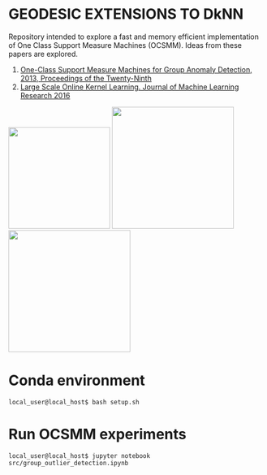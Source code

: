 # GEODESIC EXTENSIONS TO DkNN

Repository intended to explore a fast and memory efficient implementation of One Class Support Measure Machines (OCSMM).
Ideas from these papers are explored.
1. [One-Class Support Measure Machines for Group Anomaly Detection, 2013, Proceedings of the Twenty-Ninth](https://arxiv.org/abs/1408.2064)
2. [Large Scale Online Kernel Learning. Journal of Machine Learning Research 2016](http://www.jmlr.org/papers/v17/14-148.html)

<p float="center">
  <img src="results/deep_knn.png" width="200" />
  <img src="data/geodesic.png" width="240" /> 
  <img src="data/dknn_test.png" width="240" /> 
</p>

# Conda environment
```console
local_user@local_host$ bash setup.sh
```

# Run OCSMM experiments
```console
local_user@local_host$ jupyter notebook src/group_outlier_detection.ipynb 
```

